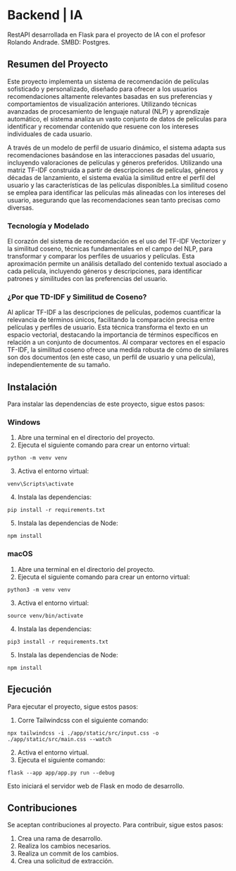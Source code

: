 # Backend | IA

RestAPI desarrollada en Flask para el proyecto de IA con el profesor Rolando Andrade.
SMBD: Postgres.

## Resumen del Proyecto

Este proyecto implementa un sistema de recomendación de películas sofisticado y personalizado, diseñado para ofrecer a los usuarios recomendaciones altamente relevantes basadas en sus preferencias y comportamientos de visualización anteriores. Utilizando técnicas avanzadas de procesamiento de lenguaje natural (NLP) y aprendizaje automático, el sistema analiza un vasto conjunto de datos de películas para identificar y recomendar contenido que resuene con los intereses individuales de cada usuario.

A través de un modelo de perfil de usuario dinámico, el sistema adapta sus recomendaciones basándose en las interacciones pasadas del usuario, incluyendo valoraciones de películas y géneros preferidos. Utilizando una matriz TF-IDF construida a partir de descripciones de películas, géneros y décadas de lanzamiento, el sistema evalúa la similitud entre el perfil del usuario y las características de las películas disponibles.La similitud coseno se emplea para identificar las películas más alineadas con los intereses del usuario, asegurando que las recomendaciones sean tanto precisas como diversas.

### Tecnología y Modelado

El corazón del sistema de recomendación es el uso del TF-IDF Vectorizer y la similitud coseno, técnicas fundamentales en el campo del NLP, para transformar y comparar los perfiles de usuarios y películas. Esta aproximación permite un análisis detallado del contenido textual asociado a cada película, incluyendo géneros y descripciones, para identificar patrones y similitudes con las preferencias del usuario.

### ¿Por que TD-IDF y Similitud de Coseno?

Al aplicar TF-IDF a las descripciones de películas, podemos cuantificar la relevancia de términos únicos, facilitando la comparación precisa entre películas y perfiles de usuario. Esta técnica transforma el texto en un espacio vectorial, destacando la importancia de términos específicos en relación a un conjunto de documentos. Al comparar vectores en el espacio TF-IDF, la similitud coseno ofrece una medida robusta de cómo de similares son dos documentos (en este caso, un perfil de usuario y una película), independientemente de su tamaño.

## Instalación

Para instalar las dependencias de este proyecto, sigue estos pasos:

### Windows

1. Abre una terminal en el directorio del proyecto.
2. Ejecuta el siguiente comando para crear un entorno virtual:

`python -m venv venv`


3. Activa el entorno virtual:

`venv\Scripts\activate`


4. Instala las dependencias:

`pip install -r requirements.txt`


5. Instala las dependencias de Node:

`npm install`


### macOS

1. Abre una terminal en el directorio del proyecto.
2. Ejecuta el siguiente comando para crear un entorno virtual:

`python3 -m venv venv`


3. Activa el entorno virtual:

`source venv/bin/activate`


4. Instala las dependencias:

`pip3 install -r requirements.txt`


5. Instala las dependencias de Node:

`npm install`


## Ejecución

Para ejecutar el proyecto, sigue estos pasos:

1. Corre Tailwindcss con el siguiente comando:

`npx tailwindcss -i ./app/static/src/input.css -o ./app/static/src/main.css --watch`


2. Activa el entorno virtual.
3. Ejecuta el siguiente comando:

`flask --app app/app.py run --debug`


Esto iniciará el servidor web de Flask en modo de desarrollo.


## Contribuciones

Se aceptan contribuciones al proyecto. Para contribuir, sigue estos pasos:

1. Crea una rama de desarrollo.
2. Realiza los cambios necesarios.
3. Realiza un commit de los cambios.
4. Crea una solicitud de extracción.